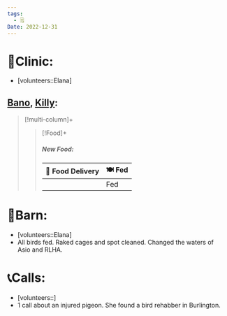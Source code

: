 ```yaml
---
tags:
  - 🗒️
Date: 2022-12-31
---
```


# 🏥Clinic:
- [volunteers::Elana]

## [Bano](../RARE%20Birds/Ed%20Birds/Bano.md), [Killy](../RARE%20Birds/Ed%20Birds/Killy.md):
> [!multi-column]+
>
>> [!Food]+
>> ##### New Food:
>> |🚚 Food Delivery| 🍽️ Fed|
>> |---|---|
>>||Fed

# 🏡Barn:
- [volunteers::Elana]
- All birds fed. Raked cages and spot cleaned. Changed the waters of Asio and RLHA.

# 📞Calls:
- [volunteers::]
- 1 call about an injured pigeon. She found a bird rehabber in Burlington.